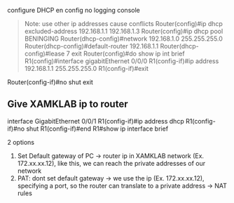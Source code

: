 configure DHCP
en
config
no logging console
> Note: use other ip addresses cause conflicts 
Router(config)#ip dhcp excluded-address 192.168.1.1 192.168.1.3
Router(config)#ip dhcp pool BENINGING
Router(dhcp-config)#network 192.168.1.0 255.255.255.0
Router(dhcp-config)#default-router 192.168.1.1
Router(dhcp-config)#lease 7
exit
Router(config)#do show ip int brief
R1(config)#interface gigabitEthernet 0/0/0
R1(config-if)#ip address 192.168.1.1 255.255.255.0
R1(config-if)#exit
 
Router(config-if)#no shut
exit
 
## Give XAMKLAB ip to router
 
interface GigabitEthernet 0/0/1
R1(config-if)#ip address dhcp
R1(config-if)#no shut
R1(config-if)#end
R1#show ip interface brief
 
2 options
1. Set Default gateway of PC -> router ip in XAMKLAB network (Ex. 172.xx.xx.12), like this, we can reach the private addresses of our network
2. PAT: dont set default gateway -> we use the ip (Ex. 172.xx.xx.12), specifying a port, so the router can translate to a private address -> NAT rules
